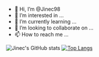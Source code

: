 - 👋 Hi, I’m @Jinec98
- 👀 I’m interested in ...
- 🌱 I’m currently learning ...
- 💞️ I’m looking to collaborate on ...
- 📫 How to reach me ...

<!---
Jinec98/Jinec98 is a ✨ special ✨ repository because its `README.md` (this file) appears on your GitHub profile.
You can click the Preview link to take a look at your changes.
--->

![Jinec's GitHub stats](https://github-readme-stats.vercel.app/api?username=jinec98&count_private=true&show_icons=true&theme=gruvbox)
[![Top Langs](https://github-readme-stats.vercel.app/api/top-langs/?username=jinec98&layout=compact)](https://github.com/anuraghazra/github-readme-stats)

